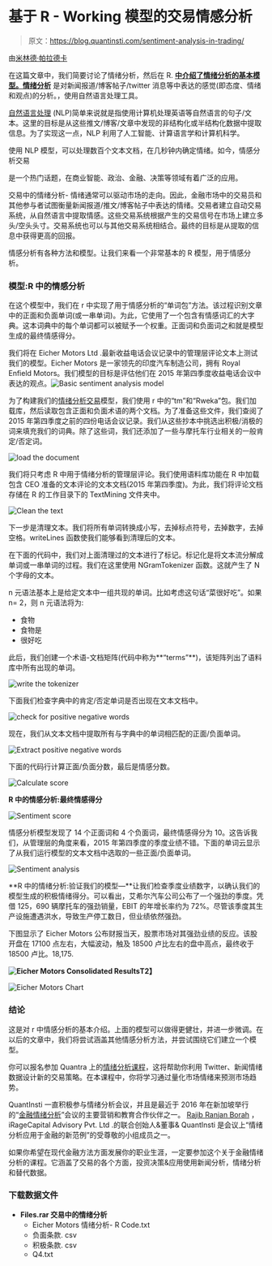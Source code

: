 # 基于 R - Working 模型的交易情感分析

> 原文：<https://blog.quantinsti.com/sentiment-analysis-in-trading/>

由[米林德·帕拉德卡](https://in.linkedin.com/in/milind-paradkar-b37292107)

在这篇文章中，我们简要讨论了情绪分析，然后在 R. [**中介绍了情绪分析的基本模型。情绪分析**](https://quantra.quantinsti.com/course/sentiment-analysis-in-trading) 是对新闻报道/博客帖子/twitter 消息等中表达的感觉(即态度、情绪和观点)的分析。，使用自然语言处理工具。

[自然语言处理](https://blog.quantinsti.com/natural-language-processing-trading/) (NLP)简单来说就是指使用计算机处理英语等自然语言的句子/文本。这里的目标是从这些推文/博客/文章中发现的非结构化或半结构化数据中提取信息。为了实现这一点，NLP 利用了人工智能、计算语言学和计算机科学。

使用 NLP 模型，可以处理数百个文本文档，在几秒钟内确定情绪。如今，情感分析交易

是一个热门话题，在商业智能、政治、金融、决策等领域有着广泛的应用。

交易中的情绪分析- 情绪通常可以驱动市场的走向。因此，金融市场中的交易员和其他参与者试图衡量新闻报道/推文/博客帖子中表达的情绪。交易者建立自动交易系统，从自然语言中提取情感。这些交易系统根据产生的交易信号在市场上建立多头/空头头寸。交易系统也可以与其他交易系统相结合。最终的目标是从提取的信息中获得更高的回报。

情感分析有各种方法和模型。让我们来看一个非常基本的 R 模型，用于情感分析。

### **模型:R 中的情感分析**

在这个模型中，我们在 r 中实现了用于情感分析的“单词包”方法。该过程识别文章中的正面和负面单词(或一串单词)。为此，它使用了一个包含有情感词汇的大字典。这本词典中的每个单词都可以被赋予一个权重。正面词和负面词之和就是模型生成的最终情感得分。

我们将在 Eicher Motors Ltd .最新收益电话会议记录中的管理层评论文本上测试我们的模型。Eicher Motors 是一家领先的印度汽车制造公司，拥有 Royal Enfield Motors。我们模型的目标是评估他们在 2015 年第四季度收益电话会议中表达的观点。![Basic sentiment analysis model](img/6b85cd5da76db333add39e6e2fb24454.png)

为了构建我们的[情绪分析交易](https://quantra.quantinsti.com/course/sentiment-analysis-in-trading)模型，我们使用 r 中的“tm”和“Rweka”包。我们加载库，然后读取包含正面和负面术语的两个文档。为了准备这些文件，我们查阅了 2015 年第四季度之前的四份电话会议记录。我们从这些抄本中挑选出积极/消极的词来填充我们的词典。除了这些词，我们还添加了一些与摩托车行业相关的一般肯定/否定词。

![load the document](img/6affaf5320df2ad9d4e643d274fa1461.png)

我们将只考虑 R 中用于情绪分析的管理层评论。我们使用语料库功能在 R 中加载包含 CEO 准备的文本评论的文本文档(2015 年第四季度)。为此，我们将评论文档存储在 R 的工作目录下的 TextMining 文件夹中。

![Clean the text](img/717466a4e91d9b779abb3920b2c27079.png)

下一步是清理文本。我们将所有单词转换成小写，去掉标点符号，去掉数字，去掉空格。writeLines 函数使我们能够看到清理后的文本。

在下面的代码中，我们对上面清理过的文本进行了标记。标记化是将文本流分解成单词或一串单词的过程。我们在这里使用 NGramTokenizer 函数。这就产生了 N 个字母的文本。

n 元语法基本上是给定文本中一组共现的单词。比如考虑这句话“菜很好吃”。如果 n= 2，则 n 元语法将为:

*   食物
*   食物是
*   很好吃

此后，我们创建一个术语-文档矩阵(代码中称为**“terms”**)，该矩阵列出了语料库中所有出现的单词。

![write the tokenizer](img/b86e157079879abfc54da3b2cfc5735a.png)

下面我们检查字典中的肯定/否定单词是否出现在文本文档中。

![check for positive negative words](img/93cb64b30300142fd93a8e3e5bdad406.png)

现在，我们从文本文档中提取所有与字典中的单词相匹配的正面/负面单词。

![Extract positive negative words](img/a0e83a1b3da53ddde9298b91e22a52d1.png)

下面的代码行计算正面/负面分数，最后是情感分数。

![Calculate score](img/6c5b0679854040a89955d489b49f35a6.png)

**R 中的情感分析:最终情感得分**

![Sentiment score](img/821b8cff4174b836f24062d5c6a7ac0b.png)

情感分析模型发现了 14 个正面词和 4 个负面词，最终情感得分为 10。这告诉我们，从管理层的角度来看，2015 年第四季度的季度业绩不错。下面的单词云显示了从我们运行模型的文本文档中选取的一些正面/负面单词。

![Sentiment analysis](img/647341221df9be944c253fee52e1b25b.png)

**R 中的情绪分析:验证我们的模型—**让我们检查季度业绩数字，以确认我们的模型生成的积极情绪得分。可以看出，艾希尔汽车公司公布了一个强劲的季度。凭借 125，690 辆摩托车的强劲销量，EBIT 的年增长率约为 72%。尽管该季度其生产设施遭遇洪水，导致生产停工数日，但业绩依然强劲。

下图显示了 Eicher Motors 公布财报当天，股票市场对其强劲业绩的反应。该股开盘在 17100 点左右，大幅波动，触及 18500 卢比左右的盘中高点，最终收于 18500 卢比。18,175.

**![Eicher Motors Consolidated Results](img/b8ada725fbfcacf8c193bf25d7d60f27.png)T2】**

![Eicher Motors Chart](img/a95534c778be81d9f8bfa428a5fa0047.png)

### **结论**

这是对 r 中情感分析的基本介绍。上面的模型可以做得更健壮，并进一步微调。在以后的文章中，我们将尝试涵盖其他情感分析方法，并尝试围绕它们建立一个模型。

你可以报名参加 Quantra 上的[情绪分析课程](https://quantra.quantinsti.com/course/sentiment-analysis-in-trading)，这将帮助你利用 Twitter、新闻情绪数据设计新的交易策略。在本课程中，你将学习通过量化市场情绪来预测市场趋势。

QuantInsti 一直积极参与情绪分析会议，并且是最近于 2016 年在新加坡举行的“[金融情绪分析](https://blog.quantinsti.com/new-paradigms-sentiment-analysis-applied-finance/)”会议的主要营销和教育合作伙伴之一。 [Rajib Ranjan Borah](https://www.quantinsti.com/about-us/#rb) ，iRageCapital Advisory Pvt. Ltd .的联合创始人&董事& QuantInsti 是会议上“情绪分析应用于金融的新范例”的受尊敬的小组成员之一。

如果你希望在现代金融方法方面发展你的职业生涯，一定要参加这个关于金融情绪分析的课程。它涵盖了交易的各个方面，投资决策&应用使用新闻分析，情绪分析和替代数据。

### **下载数据文件**

*   **Files.rar 交易中的情绪分析**
    *   Eicher Motors 情绪分析- R Code.txt
    *   负面条款. csv
    *   积极条款. csv
    *   Q4.txt